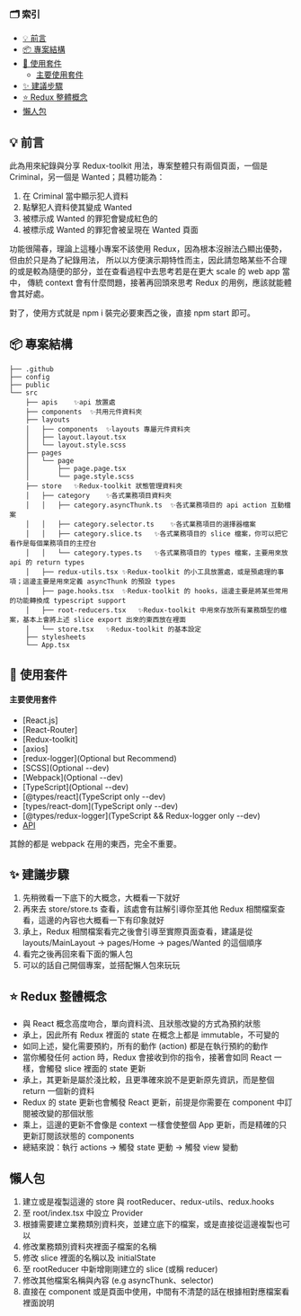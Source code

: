 ### 🗂️ 索引
- [💡 前言](#-前言)
- [📦 專案結構](#-專案結構)
- [📖 使用套件](#-使用套件)
    - [主要使用套件](#主要使用套件)
- [✨ 建議步驟](#-建議步驟)
- [⭐️ Redux 整體概念](#️-redux-整體概念)
- [懶人包](#懶人包)

## 💡 前言

此為用來紀錄與分享 Redux-toolkit 用法，專案整體只有兩個頁面，一個是 Criminal，另一個是 Wanted；具體功能為：

1. 在 Criminal 當中顯示犯人資料
2. 點擊犯人資料使其變成 Wanted
3. 被標示成 Wanted 的罪犯會變成紅色的
4. 被標示成 Wanted 的罪犯會被呈現在 Wanted 頁面

功能很陽春，理論上這種小專案不該使用 Redux，因為根本沒辦法凸顯出優勢，但由於只是為了紀錄用法，
所以以方便演示期特性而主，因此請忽略某些不合理的或是較為隨便的部分，並在查看過程中去思考若是在更大 scale 的 web app 當中，
傳統 context 會有什麼問題，接著再回頭來思考 Redux 的用例，應該就能體會其好處。

對了，使用方式就是 npm i 裝完必要東西之後，直接 npm start 即可。

## 📦 專案結構

```
├── .github
├── config
├── public
└── src
    ├── apis    ✨api 放置處
    ├── components  ✨共用元件資料夾
    ├── layouts
    │   ├── components  ✨layouts 專屬元件資料夾
    │   ├── layout.layout.tsx
    │   └── layout.style.scss
    ├── pages
    │   └── page
    │       ├── page.page.tsx
    │       └── page.style.scss
    ├── store   ✨Redux-toolkit 狀態管理資料夾
    │   ├── category    ✨各式業務項目資料夾
    │   │   ├── category.asyncThunk.ts  ✨各式業務項目的 api action 互動檔案
    │   │   ├── category.selector.ts    ✨各式業務項目的選擇器檔案
    │   │   ├── category.slice.ts   ✨各式業務項目的 slice 檔案，你可以把它看作是每個業務項目的主控台
    │   │   └── category.types.ts   ✨各式業務項目的 types 檔案，主要用來放 api 的 return types
    │   ├── redux-utils.tsx ✨Redux-toolkit 的小工具放置處，或是預處理的事項；這邊主要是用來定義 asyncThunk 的預設 types
    │   ├── page.hooks.tsx  ✨Redux-toolkit 的 hooks，這邊主要是將某些常用的功能轉換成 typescript support
    │   ├── root-reducers.tsx   ✨Redux-toolkit 中用來存放所有業務類型的檔案，基本上會將上述 slice export 出來的東西放在裡面
    │   └── store.tsx   ✨Redux-toolkit 的基本設定
    ├── stylesheets
    └── App.tsx

```

## 📖 使用套件

#### 主要使用套件
- [React.js]
- [React-Router]
- [Redux-toolkit]
- [axios]
- [redux-logger](Optional but Recommend)
- [SCSS](Optional --dev)
- [Webpack](Optional --dev)
- [TypeScript](Optional --dev)
- [@types/react](TypeScript only --dev)
- [types/react-dom](TypeScript only --dev)
- [@types/redux-logger](TypeScript && Redux-logger only --dev)
- [API](https://randomuser.me/)

其餘的都是 webpack 在用的東西，完全不重要。


## ✨ 建議步驟

1. 先稍微看一下底下的大概念，大概看一下就好
2. 再來去 store/store.ts 查看，該處會有註解引導你至其他 Redux 相關檔案查看，這邊的內容也大概看一下有印象就好
3. 承上，Redux 相關檔案看完之後會引導至實際頁面查看，建議是從 layouts/MainLayout -> pages/Home -> pages/Wanted 的這個順序
4. 看完之後再回來看下面的懶人包
5. 可以的話自己開個專案，並搭配懶人包來玩玩

## ⭐️ Redux 整體概念

- 與 React 概念高度吻合，單向資料流、且狀態改變的方式為預約狀態
- 承上，因此所有 Redux 裡面的 state 在概念上都是 immutable，不可變的
- 如同上述，變化需要預約，所有的動作 (action) 都是在執行預約的動作
- 當你觸發任何 action 時，Redux 會接收到你的指令，接著會如同 React 一樣，會觸發 slice 裡面的 state 更新
- 承上，其更新是屬於淺比較，且更準確來說不是更新原先資訊，而是整個 return 一個新的資料
- Redux 的 state 更新也會觸發 React 更新，前提是你需要在 component 中訂閱被改變的那個狀態
- 乘上，這邊的更新不會像是 context 一樣會使整個 App 更新，而是精確的只更新訂閱該狀態的 components
- 總結來說：執行 actions -> 觸發 state 更動 -> 觸發 view 變動

## 懶人包
1. 建立或是複製這邊的 store 與 rootReducer、redux-utils、redux.hooks
2. 至 root/index.tsx 中設立 Provider
3. 根據需要建立業務類別資料夾，並建立底下的檔案，或是直接從這邊複製也可以
4. 修改業務類別資料夾裡面子檔案的名稱
5. 修改 slice 裡面的名稱以及 initialState
6. 至 rootReducer 中新增剛剛建立的 slice (或稱 reducer)
7. 修改其他檔案名稱與內容 (e.g asyncThunk、selector)
8. 直接在 component 或是頁面中使用，中間有不清楚的話在根據相對應檔案看裡面說明